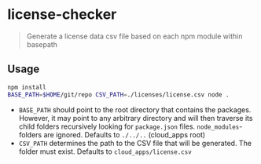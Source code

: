# license-checker

> Generate a license data csv file based on each npm module within basepath

## Usage

```bash
npm install
BASE_PATH=$HOME/git/repo CSV_PATH=./licenses/license.csv node .
```

* `BASE_PATH` should point to the root directory that contains the packages. However, it may point to any arbitrary directory and will then
 traverse its child folders recursively looking for `package.json` files. `node_modules`-folders are ignored.
 Defaults to `./../..` (cloud_apps root)
* `CSV_PATH` determines the path to the CSV file that will be generated. The folder must exist. Defaults to
 `cloud_apps/license.csv`
